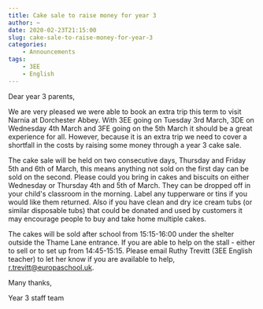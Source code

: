 ```yaml
---
title: Cake sale to raise money for year 3
author: ~
date: 2020-02-23T21:15:00
slug: cake-sale-to-raise-money-for-year-3
categories:
    - Announcements
tags:
    - 3EE
    - English
---
```


Dear year 3 parents,

We are very pleased we were able to book an extra trip this term to visit Narnia at Dorchester Abbey. With 3EE going on Tuesday 3rd March, 3DE on Wednesday 4th March and 3FE going on the 5th March it should be a great experience for all. However, because it is an extra trip we need to cover a shortfall in the costs by raising some money through a year 3 cake sale. 

The cake sale will be held on two consecutive days, Thursday and Friday 5th and 6th of March, this means anything not sold on the first day can be sold on the second. Please could you bring in cakes and biscuits on either Wednesday or Thursday 4th and 5th of March. They can be dropped off in your child's classroom in the morning. Label any tupperware or tins if you would like them returned. Also if you have clean and dry ice cream tubs (or similar disposable tubs) that could be donated and used by customers it may encourage people to buy and take home multiple cakes.

The cakes will be sold after school from 15:15-16:00 under the shelter outside the Thame Lane entrance. If you are able to help on the stall - either to sell or to set up from 14:45-15:15. Please email Ruthy Trevitt (3EE English teacher) to let her know if you are available to help, [r.trevitt@europaschool.uk](mailto:r.trevit@europaschoo.uk).

Many thanks,

Year 3 staff team

